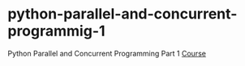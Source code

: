 # python-parallel-and-concurrent-programmig-1
Python Parallel and Concurrent Programming Part 1 [Course](https://www.linkedin.com/learning/python-parallel-and-concurrent-programming-part-1?u=26137906)
